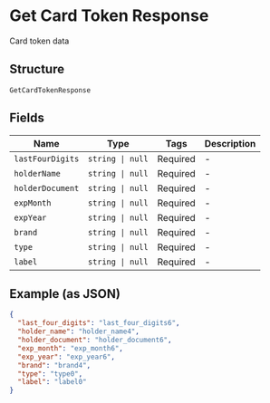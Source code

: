 
# Get Card Token Response

Card token data

## Structure

`GetCardTokenResponse`

## Fields

| Name | Type | Tags | Description |
|  --- | --- | --- | --- |
| `lastFourDigits` | `string \| null` | Required | - |
| `holderName` | `string \| null` | Required | - |
| `holderDocument` | `string \| null` | Required | - |
| `expMonth` | `string \| null` | Required | - |
| `expYear` | `string \| null` | Required | - |
| `brand` | `string \| null` | Required | - |
| `type` | `string \| null` | Required | - |
| `label` | `string \| null` | Required | - |

## Example (as JSON)

```json
{
  "last_four_digits": "last_four_digits6",
  "holder_name": "holder_name4",
  "holder_document": "holder_document6",
  "exp_month": "exp_month6",
  "exp_year": "exp_year6",
  "brand": "brand4",
  "type": "type0",
  "label": "label0"
}
```

